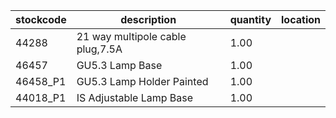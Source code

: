 |stockcode|description|quantity|location|
|---------|-----------|--------|--------|
|44288|21 way multipole cable plug,7.5A|1.00||
|46457|GU5.3 Lamp Base|1.00||
|46458_P1|GU5.3 Lamp Holder Painted|1.00||
|44018_P1|IS Adjustable Lamp Base|1.00||
